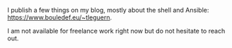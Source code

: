 I publish a few things on my blog, mostly about the shell and Ansible: <https://www.bouledef.eu/~tleguern>.

I am not available for freelance work right now but do not hesitate to reach out.
